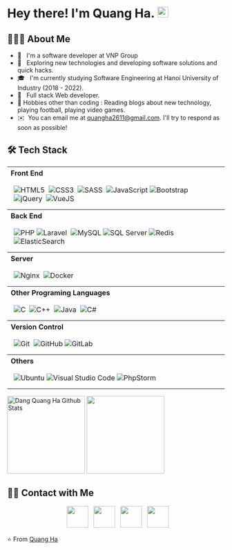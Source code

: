 <h1> Hey there! I'm Quang Ha. <img src="https://github.com/quangha2611/quangha2611/blob/master/Hi.gif" width="25"></h1>

<h2> 👨🏻‍💻 About Me </h2>

- 🔭 &nbsp; I'm a software developer at VNP Group
- 🤔 &nbsp; Exploring new technologies and developing software solutions and quick hacks.
- 🎓 &nbsp; I'm currently studying Software Engineering at Hanoi University of Industry (2018 - 2022).
- 💼 &nbsp; Full stack Web developer.
- 🎿 Hobbies other than coding : Reading blogs about new technology, playing football, playing video games.
- ✉️ &nbsp;You can email me at quangha2611@gmail.com. I'll try to respond as soon as possible!

<h2>🛠 Tech Stack</h2>

<table width="100%">
  <tr>
    <th align="left">Front End</th>
  </tr>
  <tr>
    <td style="padding:15px">
        <img alt="HTML5" src="https://img.shields.io/badge/html-333333.svg?style=for-the-badge&logo=html5&logoColor=dd4b25"/>&nbsp;
        <img alt="CSS3" src="https://img.shields.io/badge/css-333333.svg?style=for-the-badge&logo=css3&logoColor=4aa9d0"/>&nbsp;
        <img alt="SASS" src="https://img.shields.io/badge/SASS-333333.svg?style=for-the-badge&logo=SASS&logoColor=c65e92"/>&nbsp;
        <img alt="JavaScript" src="https://img.shields.io/badge/javascript-333333.svg?style=for-the-badge&logo=javascript&logoColor=%23F7DF1E"/>
        <img alt="Bootstrap" src="https://img.shields.io/badge/bootstrap-333333.svg?style=for-the-badge&logo=bootstrap&logoColor=825ff3"/>&nbsp;
        <img alt="jQuery" src="https://img.shields.io/badge/jquery-333333.svg?style=for-the-badge&logo=jquery&logoColor=white"/>&nbsp;
        <img alt="VueJS" src="https://img.shields.io/badge/VueJS-333333.svg?style=for-the-badge&logo=vuejs&logoColor=3e815b"/>&nbsp;
    </td>
  </tr>

  <tr>
    <th align="left">Back End</th>
  </tr>
  <tr>
    <td style="padding:15px">
        <img alt="PHP" src="https://img.shields.io/badge/php-333333.svg?style=for-the-badge&logo=php&logoColor=7377ad"/> 
        <img alt="Laravel" src="https://img.shields.io/badge/laravel-333333.svg?style=for-the-badge&logo=laravel&logoColor=e94b23"/>&nbsp;
        <img alt="MySQL" src="https://img.shields.io/badge/mysql-333333.svg?style=for-the-badge&logo=mysql&logoColor=white"/> 
        <img alt="SQL Server" src="https://img.shields.io/badge/SQLServer-333333.svg?style=for-the-badge&logo=SQLServer&logoColor=white"/>
        <img alt="Redis" src="https://img.shields.io/badge/redis-333333.svg?style=for-the-badge&logo=redis&logoColor=d5442c"/>&nbsp;
        <img alt="ElasticSearch" src="https://img.shields.io/badge/-ElasticSearch-333333?style=for-the-badge&logo=elasticsearch"/>&nbsp;
    </td>
  </tr>

  <tr>
    <th align="left">Server</th>
  </tr>
  <tr>
    <td style="padding:15px">
      <img alt="Nginx" src="https://img.shields.io/badge/nginx-333333.svg?style=for-the-badge&logo=nginx&logoColor=499338"/>&nbsp;
      <img alt="Docker" src="https://img.shields.io/badge/docker-333333.svg?style=for-the-badge&logo=docker&logoColor=3d8cd2"/>&nbsp;
    </td>
  </tr>

  <tr>
    <th align="left">Other Programing Languages</th>
  </tr>
  <tr>
    <td style="padding:15px">
        <img alt="C" src="https://img.shields.io/badge/c-333333.svg?style=for-the-badge&logo=c&logoColor=27338f"/>&nbsp;
        <img alt="C++" src="https://img.shields.io/badge/c++-333333.svg?style=for-the-badge&logo=c%2B%2B&logoColor=195495"/>&nbsp;
        <img alt="Java" src="https://img.shields.io/badge/java-333333.svg?style=for-the-badge&logo=java&logoColor=e06d1e"/>&nbsp;
        <img alt="C#" src="https://img.shields.io/badge/c%23-333333.svg?style=for-the-badge&logo=csharp&logoColor=783d94"/>&nbsp;
    </td>
  </tr>

  <tr>
    <th align="left">Version Control</th>
  <tr>
  <tr>
    <td style="padding:15px">  
        <img alt="Git" src="https://img.shields.io/badge/git-333333.svg?style=for-the-badge&logo=git&logoColor=e94c28"/>&nbsp;
        <img alt="GitHub" src="https://img.shields.io/badge/github-333333.svg?style=for-the-badge&logo=github&logoColor=000000"/> 
        <img alt="GitLab" src="https://img.shields.io/badge/gitlab-333333.svg?style=for-the-badge&logo=gitlab&logoColor=dc4628"/> 
    </td>
  </tr>

  <tr>
    <th align="left">Others</th>
  <tr>
  <tr>
    <td style="padding:15px">
        <img alt="Ubuntu" src="https://img.shields.io/badge/ubuntu-333333.svg?style=for-the-badge&logo=ubuntu&logoColor=d74720"/>
        <img alt="Visual Studio Code" src="https://img.shields.io/badge/VisualStudioCode-333333.svg?style=for-the-badge&logo=visual-studio-code&logoColor=46a9ed"/>
        <img alt="PhpStorm" src="https://img.shields.io/badge/phpstorm-333333.svg?style=for-the-badge&logo=phpstorm&logoColor=000000"/> 
    </td>
  </tr>

</table>
<p>
<img src="https://github-readme-stats.vercel.app/api?username=dangquangha&include_all_commits=true&count_private=true&show_icons=true&line_height=20&theme=prussian" alt="Dang Quang Ha Github Stats" height="180">

<img src="https://github-readme-stats.vercel.app/api/top-langs/?username=dangquangha&layout=compact&text_color=bcdefe&bg_color=172f45" height="180" />

 </p>

<h2> 🤝🏻 Contact with Me </h2>

<p align="center">
  &nbsp; <a href="https://join.skype.com/invite/vW56wePmGptx" target="_blank" rel="noopener noreferrer"><img src="https://img.icons8.com/plasticine/100/000000/skype.png" width="50" /></a>  
&nbsp; <a href="https://www.facebook.com/dangquangha.2611/" target="_blank" rel="noopener noreferrer"><img src="https://img.icons8.com/plasticine/100/000000/facebook.png" width="50" /></a>  
&nbsp; <a href="mailto:quangha2611@gmail.com" target="_blank" rel="noopener noreferrer"><img src="https://img.icons8.com/plasticine/100/000000/gmail.png"  width="50" /></a>
  &nbsp; <a href="tel:0794139561" target="_blank" rel="noopener noreferrer"><img src="https://img.icons8.com/plasticine/100/000000/phone.png"  width="50" /></a>
</p>

⭐️ From [Quang Ha](https://github.com/dangquangha)
